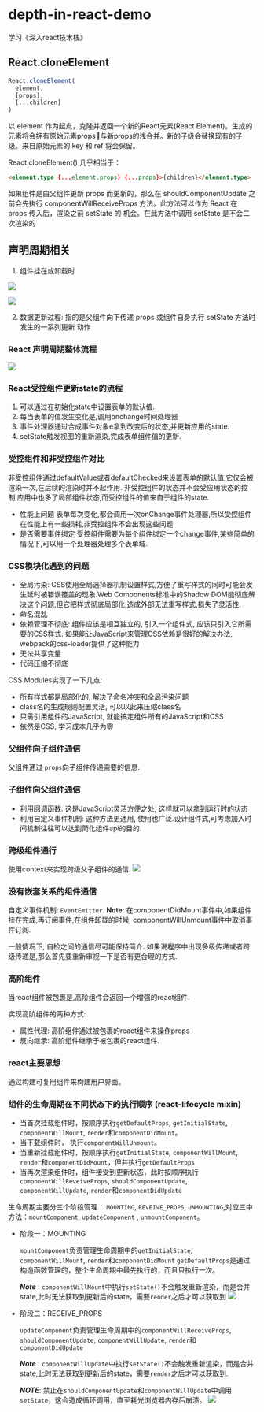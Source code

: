 # depth-in-react-demo
学习《深入react技术栈》

## React.cloneElement

```js
React.cloneElement(
  element,
  [props],
  [...children]
)
```

以 element 作为起点，克隆并返回一个新的React元素(React Element)。生成的元素将会拥有原始元素props与新props的浅合并。新的子级会替换现有的子级。来自原始元素的 key 和 ref 将会保留。

React.cloneElement() 几乎相当于：

```html
<element.type {...element.props} {...props}>{children}</element.type>
```

如果组件是由父组件更新 props 而更新的，那么在 shouldComponentUpdate 之前会先执行
componentWillReceiveProps 方法。此方法可以作为 React 在 props 传入后，渲染之前 setState 的
机会。在此方法中调用 setState 是不会二次渲染的

## 声明周期相关 ##
1. 组件挂在或卸载时

![](/images/1.png)

![](/images/2.png)

2. 数据更新过程: 指的是父组件向下传递 props 或组件自身执行 setState 方法时发生的一系列更新
动作

### React 声明周期整体流程 ###
![](/images/3.png)

### React受控组件更新state的流程 ###

1. 可以通过在初始化state中设置表单的默认值.
2. 每当表单的值发生变化是,调用onchange时间处理器
3. 事件处理器通过合成事件对象e拿到改变后的状态,并更新应用的state.
4. setState触发视图的重新渲染,完成表单组件值的更新.

### 受控组件和非受控组件对比 ###
非受控组件通过defaultValue或者defaultChecked来设置表单的默认值,它仅会被渲染一次,在后续的渲染时并不起作用.
非受控组件的状态并不会受应用状态的控制,应用中也多了局部组件状态,而受控组件的值来自于组件的state.
- 性能上问题
表单每次变化,都会调用一次onChange事件处理器,所以受控组件在性能上有一些损耗,非受控组件不会出现这些问题.
- 是否需要事件绑定
受控组件需要为每个组件绑定一个change事件,某些简单的情况下,可以用一个处理器处理多个表单域.

### CSS模块化遇到的问题 ###

- 全局污染: CSS使用全局选择器机制设置样式,方便了重写样式的同时可能会发生延时被错误覆盖的现象.Web Components标准中的Shadow DOM能彻底解决这个问题,但它把样式彻底局部化,造成外部无法重写样式,损失了灵活性.
- 命名混乱
- 依赖管理不彻底: 组件应该是相互独立的, 引入一个组件式, 应该只引入它所需要的CSS样式. 如果能让JavaScript来管理CSS依赖是很好的解决办法, webpack的css-loader提供了这种能力
- 无法共享变量
- 代码压缩不彻底

CSS Modules实现了一下几点:
- 所有样式都是局部化的, 解决了命名冲突和全局污染问题
- class名的生成规则配置灵活, 可以以此来压缩class名
- 只需引用组件的JavaScript, 就能搞定组件所有的JavaScript和CSS
- 依然是CSS, 学习成本几乎为零

### 父组件向子组件通信 ###

父组件通过 `props`向子组件传递需要的信息.

### 子组件向父组件通信 ###

- 利用回调函数: 这是JavaScript灵活方便之处, 这样就可以拿到运行时的状态
- 利用自定义事件机制: 这种方法更通用, 使用也广泛.设计组件式,可考虑加入时间机制往往可以达到简化组件api的目的.

### 跨级组件通行 ###

使用context来实现跨级父子组件的通信.
![](/images/4.png)

### 没有嵌套关系的组件通信 ###

自定义事件机制: `EventEmitter`.
**Note**: 在componentDidMount事件中,如果组件挂在完成,再订阅事件,在组件卸载的时候, componentWillUnmount事件中取消事件订阅.

一般情况下, 自检之间的通信尽可能保持简介. 如果说程序中出现多级传递或者跨级传递是,那么首先要重新审视一下是否有更合理的方式.

### 高阶组件 ###

当react组件被包裹是,高阶组件会返回一个增强的react组件.

实现高阶组件的两种方式:
- 属性代理: 高阶组件通过被包裹的react组件来操作props
- 反向继承: 高阶组件继承于被包裹的react组件.

### react主要思想 ###

通过构建可复用组件来构建用户界面。

### 组件的生命周期在不同状态下的执行顺序 (react-lifecycle mixin) ###

- 当首次挂载组件时，按顺序执行`getDefaultProps`, `getInitialState`, `componentWillMount`, `render`和`componentDidMount`。
- 当下载组件时， 执行`componentWillUnmount`。
- 当重新挂载组件时，按顺序执行`getInitialState`, `componentWillMount`, `render`和`componentDidMount`，但并执行`getDefaultProps`
- 当再次渲染组件时，组件接受到更新状态，此时按顺序执行`componentWillReveiveProps`, `shouldComponentUpdate`, `componentWillUpdate`, `render`和`componentDidUpdate`

生命周期主要分三个阶段管理： `MOUNTING`, `REVEIVE_PROPS`, `UNMOUNTING`,对应三中方法：`mountComponent`, `updateComponent` , `unmountComponent`。

- 阶段一：MOUNTING

  `mountComponent`负责管理生命周期中的`getInitialState`, `componentWillMount`, `render`和`componentDidMount`
  `getDefaultProps`是通过构造函数管理的，整个生命周期中最先执行的，而且只执行一次。
  
  ***Note*** : `componentWillMount`中执行`setState()`不会触发重新渲染，而是合并state,此时无法获取到更新后的state，需要`render`之后才可以获取到
  ![](/images/5.png)

- 阶段二：RECEIVE_PROPS

  `updateComponent`负责管理生命周期中的`componentWillReceiveProps`, `shouldComponentUpdate`, `componentWillUpdate`, `render`和`componentDidUpdate`

  ***Note*** : `componentWillUpdate`中执行`setState()`不会触发重新渲染，而是合并state,此时无法获取到更新后的state，需要`render`之后才可以获取到.

  ***NOTE***: 禁止在`shouldComponentUpdate`和`componentWillUpdate`中调用`setState`，这会造成循环调用，直至耗光浏览器内存后崩溃。
  ![](/images/6.png)